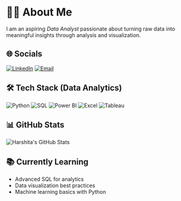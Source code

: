 # 👩‍💻 About Me
I am an aspiring *Data Analyst* passionate about turning raw data into meaningful insights through analysis and visualization.  

## 🌐 Socials
[![LinkedIn](https://img.shields.io/badge/LinkedIn-%230077B5.svg?logo=linkedin&logoColor=white)](https://linkedin.com/in/HarshitaSomeshwar)
[![Email](https://img.shields.io/badge/Email-D14836?logo=gmail&logoColor=white)](mailto:your-email@gmail.com)

## 🛠 Tech Stack (Data Analytics)
![Python](https://img.shields.io/badge/Python-3670A0?style=for-the-badge&logo=python&logoColor=ffdd54)
![SQL](https://img.shields.io/badge/SQL-%2300f.svg?style=for-the-badge&logo=mysql&logoColor=white)
![Power BI](https://img.shields.io/badge/Power%20BI-F2C811?style=for-the-badge&logo=Power%20BI&logoColor=black)
![Excel](https://img.shields.io/badge/Excel-217346?style=for-the-badge&logo=microsoft-excel&logoColor=white)
![Tableau](https://img.shields.io/badge/Tableau-E97627?style=for-the-badge&logo=Tableau&logoColor=white)

## 📊 GitHub Stats
![Harshita's GitHub Stats](https://github-readme-stats.vercel.app/api?username=MSHarshita&show_icons=true&theme=radical)

## 📚 Currently Learning
- Advanced SQL for analytics  
- Data visualization best practices  
- Machine learning basics with Python  

  
  
